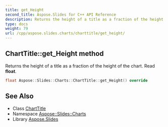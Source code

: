 ```yaml
---
title: get_Height
second_title: Aspose.Slides for C++ API Reference
description: Returns the height of a title as a fraction of the height of the chart. Read float.
type: docs
weight: 79
url: /cpp/aspose.slides.charts/charttitle/get_height/
---
```

## ChartTitle::get_Height method


Returns the height of a title as a fraction of the height of the chart. Read **float**.

```cpp
float Aspose::Slides::Charts::ChartTitle::get_Height() override
```

## See Also

* Class [ChartTitle](../)
* Namespace [Aspose::Slides::Charts](../../)
* Library [Aspose.Slides](../../../)
